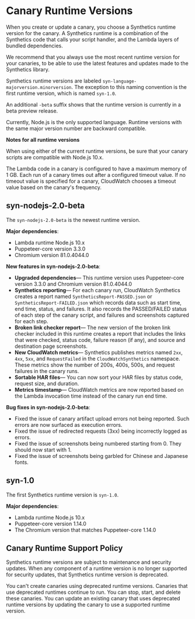 # Canary Runtime Versions<a name="CloudWatch_Synthetics_Canaries_Library"></a>

When you create or update a canary, you choose a Synthetics runtime version for the canary\. A Synthetics runtime is a combination of the Synthetics code that calls your script handler, and the Lambda layers of bundled dependencies\.

We recommend that you always use the most recent runtime version for your canaries, to be able to use the latest features and updates made to the Synthetics library\.

Synthetics runtime versions are labeled `syn-language-majorversion.minorversion`\. The exception to this naming convention is the first runtime version, which is named `syn-1.0`\.

An additional `-beta` suffix shows that the runtime version is currently in a beta preview release\.

Currently, Node\.js is the only supported language\. Runtime versions with the same major version number are backward compatible\. 

**Notes for all runtime versions**

When using either of the current runtime versions, be sure that your canary scripts are compatible with Node\.js 10\.x\.

The Lambda code in a canary is configured to have a maximum memory of 1 GB\. Each run of a canary times out after a configured timeout value\. If no timeout value is specified for a canary, CloudWatch chooses a timeout value based on the canary's frequency\.

## syn\-nodejs\-2\.0\-beta<a name="CloudWatch_Synthetics_runtimeversion-2.0"></a>

The `syn-nodejs-2.0-beta` is the newest runtime version\.

**Major dependencies**:
+ Lambda runtime Node\.js 10\.x
+ Puppeteer\-core version 3\.3\.0
+ Chromium version 81\.0\.4044\.0

**New features in syn\-nodejs\-2\.0\-beta**:
+ **Upgraded dependencies**— This runtime version uses Puppeteer\-core version 3\.3\.0 and Chromium version 81\.0\.4044\.0
+ **Synthetics reporting**— For each canary run, CloudWatch Synthetics creates a report named `SyntheticsReport-PASSED.json` or `SyntheticsReport-FAILED.json` which records data such as start time, end time, status, and failures\. It also records the PASSED/FAILED status of each step of the canary script, and failures and screenshots captured for each step\.
+ **Broken link checker report**— The new version of the broken link checker included in this runtime creates a report that includes the links that were checked, status code, failure reason \(if any\), and source and destination page screenshots\.
+ **New CloudWatch metrics**— Synthetics publishes metrics named `2xx`, `4xx`, `5xx`, and `RequestFailed` in the `CloudWatchSynthetics` namespace\. These metrics show the number of 200s, 400s, 500s, and request failures in the canary runs\.
+ **Sortable HAR files**— You can now sort your HAR files by status code, request size, and duration\.
+ **Metrics timestamp**— CloudWatch metrics are now reported based on the Lambda invocation time instead of the canary run end time\.

**Bug fixes in syn\-nodejs\-2\.0\-beta**:
+ Fixed the issue of canary artifact upload errors not being reported\. Such errors are now surfaced as execution errors\.
+ Fixed the issue of redirected requests \(3xx\) being incorrectly logged as errors\.
+ Fixed the issue of screenshots being numbered starting from 0\. They should now start with 1\.
+ Fixed the issue of screenshots being garbled for Chinese and Japanese fonts\.

## syn\-1\.0<a name="CloudWatch_Synthetics_runtimeversion-1.0"></a>

The first Synthetics runtime version is `syn-1.0`\.

**Major dependencies**:
+ Lambda runtime Node\.js 10\.x
+ Puppeteer\-core version 1\.14\.0
+ The Chromium version that matches Puppeteer\-core 1\.14\.0

## Canary Runtime Support Policy<a name="CloudWatch_Synthetics_Canaries_runtime_support"></a>

Synthetics runtime versions are subject to maintenance and security updates\. When any component of a runtime version is no longer supported for security updates, that Synthetics runtime version is deprecated\.

You can't create canaries using deprecated runtime versions\. Canaries that use deprecated runtimes continue to run\. You can stop, start, and delete these canaries\. You can update an existing canary that uses deprecated runtime versions by updating the canary to use a supported runtime version\.